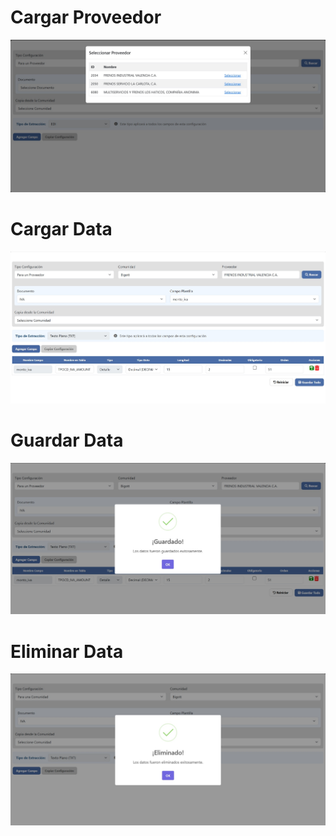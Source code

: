 # Cargar Proveedor
![Login](https://github.com/pmbaldac/Web-Form-C-Shap/blob/main/WebApplication4/ruta/cargarproveedor.jpg?raw=true)

# Cargar Data
![Listado_Tiendas](https://github.com/pmbaldac/Web-Form-C-Shap/blob/main/WebApplication4/ruta/cargarinformacion.jpg?raw=true)

# Guardar Data
![Agregar Tiendas](https://github.com/pmbaldac/Web-Form-C-Shap/blob/main/WebApplication4/ruta/guardarinformacion.jpg?raw=true)

# Eliminar Data
![Agregar Tiendas](https://github.com/pmbaldac/Web-Form-C-Shap/blob/main/WebApplication4/ruta/eliminarinformacion.jpg?raw=true)


